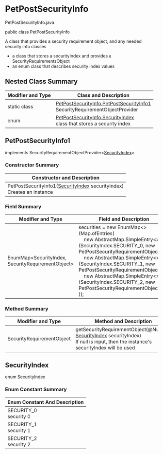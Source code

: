 # PetPostSecurityInfo
PetPostSecurityInfo.java

public class PetPostSecurityInfo

A class that provides a security requirement object, and any needed security info classes
- a class that stores a securityIndex and provides a SecurityRequirementsObject
- an enum class that describes security index values

## Nested Class Summary
| Modifier and Type | Class and Description |
| ----------------- | --------------------- |
| static class | [PetPostSecurityInfo.PetPostSecurityInfo1](#petpostsecurityinfo1)<br>SecurityRequirementObjectProvider
| enum | [PetPostSecurityInfo.SecurityIndex](#securityindex)<br>class that stores a security index |

## PetPostSecurityInfo1
implements SecurityRequirementObjectProvider<[SecurityIndex](#securityindex)>

### Constructor Summary
| Constructor and Description |
| --------------------------- |
| PetPostSecurityInfo1([SecurityIndex](#securityindex) securityIndex)<br>Creates an instance |

### Field Summary
| Modifier and Type | Field and Description |
| ----------------- | --------------------- |
| EnumMap<SecurityIndex, SecurityRequirementObject> | securities = new EnumMap<>(Map.ofEntries(<br>&nbsp;&nbsp;&nbsp;&nbsp;new AbstractMap.SimpleEntry<>(SecurityIndex.SECURITY_0, new PetPostSecurityRequirementObject0()),<br>&nbsp;&nbsp;&nbsp;&nbsp;new AbstractMap.SimpleEntry<>(SecurityIndex.SECURITY_1, new PetPostSecurityRequirementObject1()),<br>&nbsp;&nbsp;&nbsp;&nbsp;new AbstractMap.SimpleEntry<>(SecurityIndex.SECURITY_2, new PetPostSecurityRequirementObject2())<br>)); |

### Method Summary
| Modifier and Type | Method and Description |
| ----------------- | ---------------------- |
| SecurityRequirementObject | getSecurityRequirementObject(@Nullable [SecurityIndex](#securityindex) securityIndex)<br>If null is input, then the instance's securityIndex will be used |

## SecurityIndex
enum SecurityIndex<br>

### Enum Constant Summary
| Enum Constant And Description |
| ----------------------------- |
| SECURITY_0<br>security 0 |
| SECURITY_1<br>security 1 |
| SECURITY_2<br>security 2 |
